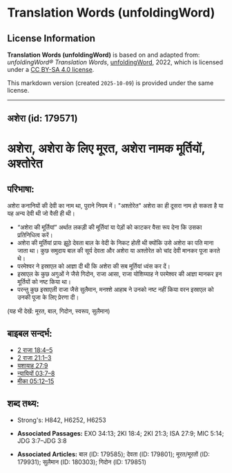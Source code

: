 # Translation Words (unfoldingWord)

## License Information

**Translation Words (unfoldingWord)** is based on and adapted from: _unfoldingWord® Translation Words_, [unfoldingWord](https://unfoldingword.org/utw), 2022, which is licensed under a [CC BY-SA 4.0 license](https://creativecommons.org/licenses/by-sa/4.0/legalcode.en).

This markdown version (created `2025-10-09`) is provided under the same license.



--------------------------------

## अशेरा (id: 179571)

अशेरा, अशेरा के लिए मूरत, अशेरा नामक मूर्तियों, अश्तोरेत
========================================================

परिभाषा:
--------

अशेरा कनानियों की देवी का नाम था, पुराने नियम में। "अश्तोरेत" अशेरा का ही दूसरा नाम हो सकता है या यह अन्य देवी थी जो वैसी ही थी।

* “अशेरा की मूर्तियां” अर्थात लकड़ी की मूर्तियां या पेड़ों को काटकर वैसा रूप देना कि उसका प्रतिनिधित्व करें।
* अशेरा की मूर्तियां प्रायः झूठे देवता बाल के वेदी के निकट होती थी क्योंकि उसे अशेरा का पति माना जाता था। कुछ समुदाय बाल की सूर्य देवता और अशेरा या अश्तोरेत को चांद देवी मानकर पूजा करते थे।
* परमेश्वर ने इस्राएल को आज्ञा दी थी कि अशेरा की सब मूर्तियां ध्वंस कर दें।
* इस्राएल के कुछ अगुओं ने जैसे गिदोन, राजा आसा, राजा योशिय्याह ने परमेश्वर की आज्ञा मानकर इन मूर्तियों को नष्ट किया था।
* परन्तु कुछ इस्राएली राजा जैसे सुलैमान, मनश्शे आहाब ने उनको नष्ट नहीं किया वरन इस्राएल को उनकी पूजा के लिए प्रेरणा दी।

(यह भी देखें: मूरत, बाल, गिदोन, स्वरूप, सुलैमान)

बाइबल सन्दर्भ:
--------------

* [2 राजा 18:4–5](https://ref.ly/2Kgs0:0)
* [2 राजा 21:1–3](https://ref.ly/2Kgs0:0)
* [यशायाह 27:9](https://ref.ly/Isa27:9)
* [न्यायियों 03:7–8](https://ref.ly/Judg3:7-Judg3:8)
* [मीका 05:12–15](https://ref.ly/Mic5:12-Mic5:15)

शब्द तथ्य:
----------

* Strong's: H842, H6252, H6253

* **Associated Passages:** EXO 34:13; 2KI 18:4; 2KI 21:3; ISA 27:9; MIC 5:14; JDG 3:7–JDG 3:8
* **Associated Articles:** बाल (ID: 179585); देवता (ID: 179801); मूरत/मूरतों (ID: 179931); सुलैमान (ID: 180303); गिदोन (ID: 179851)

